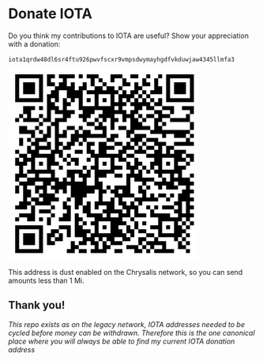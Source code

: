 Donate IOTA
===========

Do you think my contributions to IOTA are useful? Show your appreciation with a donation:


    iota1qrdw48dl6sr4ftu926pwvfscxr9vmpsdwymayhgdfvkduwjaw4345llmfa3

![QR code](qr15.png)

This address is dust enabled on the Chrysalis network, so you can send amounts less than 1 Mi.

Thank you!
----------

<i>This repo exists as on the legacy network, IOTA addresses needed to be cycled before money can be withdrawn. Therefore this is the one canonical place where you will
always be able to find my current IOTA donation address</i>